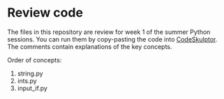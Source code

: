 # Review code

The files in this repository are review for week 1 of the summer Python sessions.
You can run them by copy-pasting the code into [CodeSkulptor](http://www.codeskulptor.org/).
The comments contain explanations of the key concepts.

Order of concepts:
1. string.py
2. ints.py
3. input_if.py